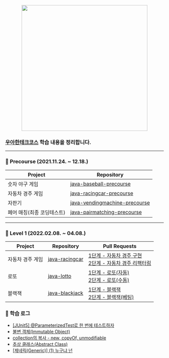 <p align="center"><img src=https://images.velog.io/images/ohzzi/post/4ab19a59-f0bc-4d02-9b5f-5b03991400c5/woowacourse.jpg height=400px></p>

### [우아한테크코스](https://woowacourse.github.io/) 학습 내용을 정리합니다.
---
### :loudspeaker: Precourse (2021.11.24. ~ 12.18.)
|Project|Repository|
|-|-|
|숫자 야구 게임|[java-baseball-precourse](https://github.com/Ohzzi/java-baseball-precourse/tree/Ohzzi)|
|자동차 경주 게임|[java-racingcar-precourse](https://github.com/Ohzzi/java-racingcar-precourse/tree/Ohzzi)|
|자판기|[java-vendingmachine-precourse](https://github.com/Ohzzi/java-vendingmachine-precourse/tree/Ohzzi)|
|페어 매칭(최종 코딩테스트)|[java-pairmatching-precourse](https://github.com/Ohzzi/java-pairmatching-precourse/tree/Ohzzi)|

---
### :loudspeaker: Level 1 (2022.02.08. ~ 04.08.)
|Project|Repository|Pull Requests|
|-|-|-|
|자동차 경주 게임|[java-racingcar](https://github.com/woowacourse/java-racingcar/tree/ohzzi)|[1단계 - 자동차 경주 구현](https://github.com/woowacourse/java-racingcar/pull/281)</br>[2단계 - 자동차 경주 리팩터링](https://github.com/woowacourse/java-racingcar/pull/366)|
|로또|[java-lotto](https://github.com/woowacourse/java-lotto)|[1단계 - 로또(자동)](https://github.com/woowacourse/java-lotto/pull/348)</br>[2단계 - 로또(수동)](https://github.com/woowacourse/java-lotto/pull/438)|
|블랙잭|[java-blackjack](https://github.com/woowacourse/java-blackjack)|[1단계 - 블랙잭](https://github.com/woowacourse/java-blackjack/pull/225)</br>[2단계 - 블랙잭(베팅)](https://github.com/woowacourse/java-blackjack/pull/301)|

### :mag_right: 학습 로그
- [[JUnit5] @ParameterizedTest로 한 번에 테스트하자](https://velog.io/@ohzzi/junit5-parameterizedtest)
- [불변 객체(Immutable Object)](https://velog.io/@ohzzi/%EB%B6%88%EB%B3%80-%EA%B0%9D%EC%B2%B4Immutable-Object)
- [collection의 복사 - new, copyOf, unmodifiable](https://velog.io/@ohzzi/collection%EC%9D%98-%EB%B3%B5%EC%82%AC-new-copyOf-unmodifiable)
- [추상 클래스(Abstract Class)](https://velog.io/@ohzzi/%EC%B6%94%EC%83%81-%ED%81%B4%EB%9E%98%EC%8A%A4%EC%99%80-%EC%9D%B8%ED%84%B0%ED%8E%98%EC%9D%B4%EC%8A%A4)
- [[제네릭(Generic)] (1) 누구냐 넌](https://velog.io/@ohzzi/Generic-1-Generic-who-are-you)
